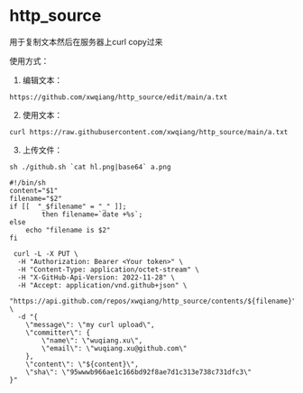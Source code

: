 # http_source
用于复制文本然后在服务器上curl copy过来


使用方式：

1. 编辑文本： 

`https://github.com/xwqiang/http_source/edit/main/a.txt`

2. 使用文本：

`curl https://raw.githubusercontent.com/xwqiang/http_source/main/a.txt`

3. 上传文件：

```
sh ./github.sh `cat hl.png|base64` a.png
```

```
#!/bin/sh
content="$1"
filename="$2"
if [[  "_$filename" = "_" ]];
        then filename=`date +%s`;
else
    echo "filename is $2"
fi

 curl -L -X PUT \
  -H "Authorization: Bearer <Your token>" \
  -H "Content-Type: application/octet-stream" \
  -H "X-GitHub-Api-Version: 2022-11-28" \
  -H "Accept: application/vnd.github+json" \
  "https://api.github.com/repos/xwqiang/http_source/contents/${filename}" \
  -d "{
	\"message\": \"my curl upload\",
	\"committer\": {
		\"name\": \"wuqiang.xu\",
		\"email\": \"wuqiang.xu@github.com\"
	},
	\"content\": \"${content}\",
	\"sha\": \"95wwwb966ae1c166bd92f8ae7d1c313e738c731dfc3\"
}"
```
